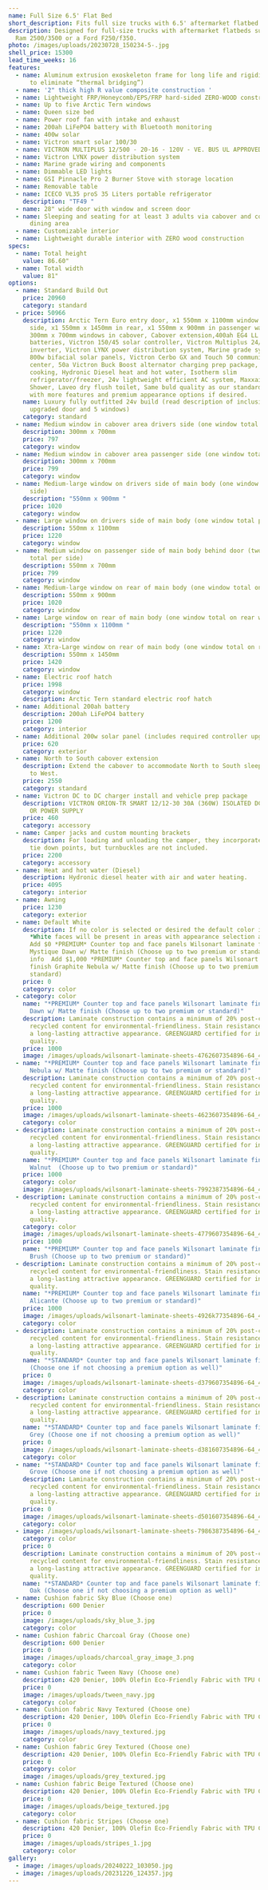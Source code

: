 ```yaml
---
name: Full Size 6.5' Flat Bed
short_description: Fits full size trucks with 6.5' aftermarket flatbed.
description: Designed for full-size trucks with aftermarket flatbeds such as a
  Ram 2500/3500 or a Ford F250/f350.
photo: /images/uploads/20230728_150234-5-.jpg
shell_price: 15300
lead_time_weeks: 16
features:
  - name: Aluminum extrusion exoskeleton frame for long life and rigidity. (2 pieces
      to eliminate “thermal bridging”)
  - name: '2" thick high R value composite construction '
  - name: Lightweight FRP/Honeycomb/EPS/FRP hard-sided ZERO-WOOD construction
  - name: Up to five Arctic Tern windows
  - name: Queen size bed
  - name: Power roof fan with intake and exhaust
  - name: 200ah LiFePO4 battery with Bluetooth monitoring
  - name: 400w solar
  - name: Victron smart solar 100/30
  - name: VICTRON MULTIPLUS 12/500 - 20-16 - 120V - VE. BUS UL APPROVED
  - name: Victron LYNX power distribution system
  - name: Marine grade wiring and components
  - name: Dimmable LED lights
  - name: GSI Pinnacle Pro 2 Burner Stove with storage location
  - name: Removable table
  - name: ICECO VL35 proS 35 Liters portable refrigerator
    description: "TF49 "
  - name: 28" wide door with window and screen door
  - name: Sleeping and seating for at least 3 adults via cabover and convertible
      dining area
  - name: Customizable interior
  - name: Lightweight durable interior with ZERO wood construction
specs:
  - name: Total height
    value: 86.60"
  - name: Total width
    value: 81"
options:
  - name: Standard Build Out
    price: 20960
    category: standard
  - price: 50966
    description: Arctic Tern Euro entry door, x1 550mm x 1100mm window on drivers
      side, x1 550mm x 1450mm in rear, x1 550mm x 900mm in passenger wall, x2
      300mm x 700mm windows in cabover, Cabover extension,400ah EG4 LL 24v
      batteries, Victron 150/45 solar controller, Victron Multiplus 24/3000
      inverter, Victron LYNX power distribution system, Marine grade systems,
      800w bifacial solar panels, Victron Cerbo GX and Touch 50 communication
      center, 50a Victron Buck Boost alternator charging prep package, Induction
      cooking, Hydronic Diesel heat and hot water, Isotherm slim
      refrigerator/freezer, 24v lightweight efficient AC system, Maxxair fans,
      Shower, Laveo dry flush toilet, Same buld quality as our standard model
      with more features and premium appearance options if desired.
    name: Luxury fully outfitted 24v build (read description of inclusions such as
      upgraded door and 5 windows)
    category: standard
  - name: Medium window in cabover area drivers side (one window total per side)
    description: 300mm x 700mm
    price: 797
    category: window
  - name: Medium window in cabover area passenger side (one window total per side)
    description: 300mm x 700mm
    price: 799
    category: window
  - name: Medium-large window on drivers side of main body (one window total per
      side)
    description: "550mm x 900mm "
    price: 1020
    category: window
  - name: Large window on drivers side of main body (one window total per side)
    description: 550mm x 1100mm
    price: 1220
    category: window
  - name: Medium window on passenger side of main body behind door (two windows
      total per side)
    description: 550mm x 700mm
    price: 799
    category: window
  - name: Medium-large window on rear of main body (one window total on rear wall)
    description: 550mm x 900mm
    price: 1020
    category: window
  - name: Large window on rear of main body (one window total on rear wall)
    description: "550mm x 1100mm "
    price: 1220
    category: window
  - name: Xtra-Large window on rear of main body (one window total on rear wall)
    description: 550mm x 1450mm
    price: 1420
    category: window
  - name: Electric roof hatch
    price: 1998
    category: window
    description: Arctic Tern standard electric roof hatch
  - name: Additional 200ah battery
    description: 200ah LiFePO4 battery
    price: 1200
    category: interior
  - name: Additional 200w solar panel (includes required controller upgrade)
    price: 620
    category: exterior
  - name: North to South cabover extension
    description: Extend the cabover to accommodate North to South sleeping over East
      to West.
    price: 2550
    category: standard
  - name: Victron DC to DC charger install and vehicle prep package
    description: VICTRON ORION-TR SMART 12/12-30 30A (360W) ISOLATED DC-DC CHARGER
      OR POWER SUPPLY
    price: 460
    category: accessory
  - name: Camper jacks and custom mounting brackets
    description: For loading and unloading the camper, they incorporate turnbuckle
      tie down points, but turnbuckles are not included.
    price: 2200
    category: accessory
  - name: Heat and hot water (Diesel)
    description: Hydronic diesel heater with air and water heating.
    price: 4095
    category: interior
  - name: Awning
    price: 1230
    category: exterior
  - name: Default White
    description: If no color is selected or desired the default color is white.
      *White faces will be present in areas with appearance selection as well.
      Add $0 *PREMIUM* Counter top and face panels Wilsonart laminate finish
      Mystique Dawn w/ Matte finish (Choose up to two premium or standard)
      info  Add $1,000 *PREMIUM* Counter top and face panels Wilsonart laminate
      finish Graphite Nebula w/ Matte finish (Choose up to two premium or
      standard)
    price: 0
    category: color
  - category: color
    name: "*PREMIUM* Counter top and face panels Wilsonart laminate finish Mystique
      Dawn w/ Matte finish (Choose up to two premium or standard)"
    description: Laminate construction contains a minimum of 20% post-consumer
      recycled content for environmental-friendliness. Stain resistance provides
      a long-lasting attractive appearance. GREENGUARD certified for indoor air
      quality.
    price: 1000
    image: /images/uploads/wilsonart-laminate-sheets-4762607354896-64_400.jpg
  - name: "*PREMIUM* Counter top and face panels Wilsonart laminate finish Graphite
      Nebula w/ Matte finish (Choose up to two premium or standard)"
    description: Laminate construction contains a minimum of 20% post-consumer
      recycled content for environmental-friendliness. Stain resistance provides
      a long-lasting attractive appearance. GREENGUARD certified for indoor air
      quality.
    price: 1000
    image: /images/uploads/wilsonart-laminate-sheets-4623607354896-64_400.jpg
    category: color
  - description: Laminate construction contains a minimum of 20% post-consumer
      recycled content for environmental-friendliness. Stain resistance provides
      a long-lasting attractive appearance. GREENGUARD certified for indoor air
      quality.
    name: "*PREMIUM* Counter top and face panels Wilsonart laminate finish Pinnacle
      Walnut  (Choose up to two premium or standard)"
    price: 1000
    category: color
    image: /images/uploads/wilsonart-laminate-sheets-7992387354896-64_400.jpg
  - description: Laminate construction contains a minimum of 20% post-consumer
      recycled content for environmental-friendliness. Stain resistance provides
      a long-lasting attractive appearance. GREENGUARD certified for indoor air
      quality.
    category: color
    image: /images/uploads/wilsonart-laminate-sheets-4779607354896-64_400.jpg
    price: 1000
    name: "*PREMIUM* Counter top and face panels Wilsonart laminate finish Pewter
      Brush (Choose up to two premium or standard)"
  - description: Laminate construction contains a minimum of 20% post-consumer
      recycled content for environmental-friendliness. Stain resistance provides
      a long-lasting attractive appearance. GREENGUARD certified for indoor air
      quality.
    name: "*PREMIUM* Counter top and face panels Wilsonart laminate finish Black
      Alicante (Choose up to two premium or standard)"
    price: 1000
    image: /images/uploads/wilsonart-laminate-sheets-4926k77354896-64_400.jpg
    category: color
  - description: Laminate construction contains a minimum of 20% post-consumer
      recycled content for environmental-friendliness. Stain resistance provides
      a long-lasting attractive appearance. GREENGUARD certified for indoor air
      quality.
    name: "*STANDARD* Counter top and face panels Wilsonart laminate finish Indigo
      (Choose one if not choosing a premium option as well)"
    price: 0
    image: /images/uploads/wilsonart-laminate-sheets-d379607354896-64_400.jpg
    category: color
  - description: Laminate construction contains a minimum of 20% post-consumer
      recycled content for environmental-friendliness. Stain resistance provides
      a long-lasting attractive appearance. GREENGUARD certified for indoor air
      quality.
    name: "*STANDARD* Counter top and face panels Wilsonart laminate finish Fashion
      Grey (Choose one if not choosing a premium option as well)"
    price: 0
    image: /images/uploads/wilsonart-laminate-sheets-d381607354896-64_400.jpg
    category: color
  - name: "*STANDARD* Counter top and face panels Wilsonart laminate finish Orange
      Grove (Choose one if not choosing a premium option as well)"
    description: Laminate construction contains a minimum of 20% post-consumer
      recycled content for environmental-friendliness. Stain resistance provides
      a long-lasting attractive appearance. GREENGUARD certified for indoor air
      quality.
    price: 0
    image: /images/uploads/wilsonart-laminate-sheets-d501607354896-64_400.jpg
    category: color
  - image: /images/uploads/wilsonart-laminate-sheets-7986387354896-64_400.jpg
    category: color
    price: 0
    description: Laminate construction contains a minimum of 20% post-consumer
      recycled content for environmental-friendliness. Stain resistance provides
      a long-lasting attractive appearance. GREENGUARD certified for indoor air
      quality.
    name: "*STANDARD* Counter top and face panels Wilsonart laminate finish Pasadena
      Oak (Choose one if not choosing a premium option as well)"
  - name: Cushion fabric Sky Blue (Choose one)
    description: 600 Denier
    price: 0
    image: /images/uploads/sky_blue_3.jpg
    category: color
  - name: Cushion fabric Charcoal Gray (Choose one)
    description: 600 Denier
    price: 0
    image: /images/uploads/charcoal_gray_image_3.png
    category: color
  - name: Cushion fabric Tween Navy (Choose one)
    description: 420 Denier, 100% Olefin Eco-Friendly Fabric with TPU Coating
    price: 0
    image: /images/uploads/tween_navy.jpg
    category: color
  - name: Cushion fabric Navy Textured (Choose one)
    description: 420 Denier, 100% Olefin Eco-Friendly Fabric with TPU Coating
    price: 0
    image: /images/uploads/navy_textured.jpg
    category: color
  - name: Cushion fabric Grey Textured (Choose one)
    description: 420 Denier, 100% Olefin Eco-Friendly Fabric with TPU Coating
    price: 0
    category: color
    image: /images/uploads/grey_textured.jpg
  - name: Cushion fabric Beige Textured (Choose one)
    description: 420 Denier, 100% Olefin Eco-Friendly Fabric with TPU Coating
    price: 0
    image: /images/uploads/beige_textured.jpg
    category: color
  - name: Cushion fabric Stripes (Choose one)
    description: 420 Denier, 100% Olefin Eco-Friendly Fabric with TPU Coating
    price: 0
    image: /images/uploads/stripes_1.jpg
    category: color
gallery:
  - image: /images/uploads/20240222_103050.jpg
  - image: /images/uploads/20231226_124357.jpg
---
```

